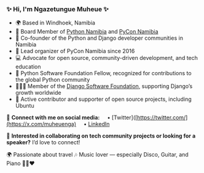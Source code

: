 ### ✨ Hi, I'm Ngazetungue Muheue ✨

* 🌍 Based in Windhoek, Namibia
* 🏢 Board Member of [Python Namibia](http://www.pythonnamibia.org/) and [PyCon Namibia](https://na.pycon.org/)
* 🐍 Co-founder of the Python and Django developer communities in Namibia
* 🎉 Lead organizer of PyCon Namibia since 2016
* 💻 Advocate for open source, community-driven development, and tech education
* 🌟 Python Software Foundation Fellow, recognized for contributions to the global Python community
* 🧑🏽‍💻 Member of the [Django Software Foundation](https://www.djangoproject.com/foundation/), supporting Django’s growth worldwide
* 🐧 Active contributor and supporter of open source projects, including Ubuntu

📲 **Connect with me on social media:**
    • [Twitter]([https://twitter.com/](https://x.com/muheuenga)
    • [LinkedIn](https://www.linkedin.com/in/ngazetungue-muheue/)

🎤 **Interested in collaborating on tech community projects or looking for a speaker?** I’d love to connect!

🌍 Passionate about travel
🎶 Music lover — especially Disco, Guitar, and Piano 🎹🎸❤️
